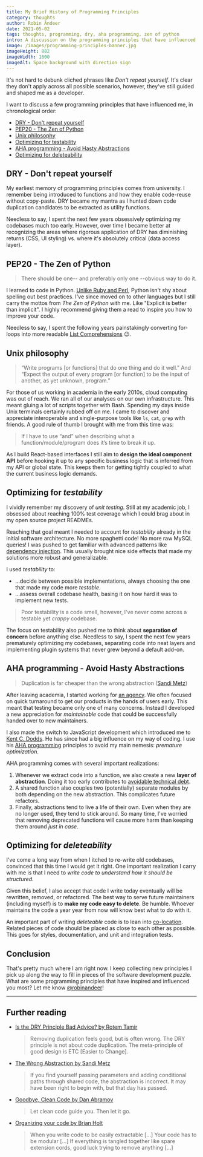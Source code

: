 ```yaml
---
title: My Brief History of Programming Principles
category: thoughts
author: Robin Andeer
date: 2021-05-02
tags: thoughts, programming, dry, aha programming, zen of python
intro: A discussion on the programming principles that have influenced me most of the years.
image: /images/programming-principles-banner.jpg
imageHeight: 882
imageWidth: 1600
imageAlt: Space background with direction sign
---
```


It's not hard to debunk cliched phrases like _Don't repeat yourself_. It's clear they don't apply across all possible scenarios, however, they've still guided and shaped me as a developer.

I want to discuss a few programming principles that have influenced me, in chronological order:

- [DRY - Don't repeat yourself](#dry---dont-repeat-yourself)
- [PEP20 - The Zen of Python](#pep20---the-zen-of-python)
- [Unix philosophy](#unix-philosophy)
- [Optimizing for testability](#optimizing-for-testability)
- [AHA programming - Avoid Hasty Abstractions](#aha-programming---avoid-hasty-abstractions)
- [Optimizing for deleteability](#optimizing-for-deleteability)

## DRY - Don't repeat yourself

My earliest memory of programming principles comes from university. I remember being introduced to functions and how they enable code-reuse without copy-paste. DRY became my mantra as I hunted down code duplication candidates to be extracted as utility functions.

Needless to say, I spent the next few years obsessively optimizing my codebases much too early. However, over time I became better at recognizing the areas where rigorous application of DRY has diminishing returns (CSS, UI styling) vs. where it's absolutely critical (data access layer).

## PEP20 - The Zen of Python

> There should be one-- and preferably only one --obvious way to do it.

I learned to code in Python. [Unlike Ruby and Perl](https://en.wikipedia.org/wiki/There%27s_more_than_one_way_to_do_it), Python isn't shy about spelling out best practices. I've since moved on to other languages but I still carry the mottos from _The Zen of Python_ with me. Like "Explicit is better than implicit". I highly recommend giving them a read to inspire you how to improve your code.

Needless to say, I spent the following years painstakingly converting for-loops into more readable [List Comprehensions](https://realpython.com/list-comprehension-python/#how-to-create-lists-in-python) 😉.

## Unix philosophy

> “Write programs [or functions] that do one thing and do it well.” And “Expect the output of every program [or function] to be the input of another, as yet unknown, program.”

For those of us working in academia in the early 2010s, cloud computing was out of reach. We ran all of our analyses on our own infrastructure. This meant gluing a lot of scripts together with Bash. Spending my days inside Unix terminals certainly rubbed off on me. I came to discover and appreciate interoperable and single-purpose tools like `ls`, `cat`, `grep` with friends. A good rule of thumb I brought with me from this time was:

> If I have to use “and” when describing what a function/module/program does it’s time to break it up.

As I build React-based interfaces I still aim to **design the ideal component API** before hooking it up to any specific business logic that is inferred from my API or global state. This keeps them for getting tightly coupled to what the current business logic demands.

## Optimizing for _testability_

I vividly remember my discovery of _unit testing_. Still at my academic job, I obsessed about reaching 100% test coverage which I could brag about in my open source project READMEs.

Reaching that goal meant I needed to account for _testability_ already in the initial software architecture. No more spaghetti code! No more raw MySQL queries! I was pushed to get familiar with advanced patterns like [dependency injection](https://www.freecodecamp.org/news/a-quick-intro-to-dependency-injection-what-it-is-and-when-to-use-it-7578c84fa88f/). This usually brought nice side effects that made my solutions more robust and generalizable.

I used _testability_ to:

- ...decide between possible implementations, always choosing the one that made my code more _testable_.
- ...assess overall codebase health, basing it on how hard it was to implement new tests.

> Poor testability is a code smell, however, I've never come across a testable yet _crappy_ codebase.

The focus on testability also pushed me to think about **separation of concern** before anything else. Needless to say, I spent the next few years prematurely optimizing my codebases, separating code into neat layers and implementing plugin systems that never grew beyond a default add-on.

## AHA programming - Avoid Hasty Abstractions

> Duplication is far cheaper than the wrong abstraction ([Sandi Metz](https://www.youtube.com/watch?v=8bZh5LMaSmE))

After leaving academia, I started working for [an agency](https://futurice.com/). We often focused on quick turnaround to get our products in the hands of users early. This meant that testing became only one of many concerns. Instead I developed a new appreciation for _maintainable_ code that could be successfully handed over to new maintainers.

I also made the switch to JavaScript development which introduced me to [Kent C. Dodds](https://kentcdodds.com/). He has since had a big influence on my way of coding. I use his [AHA programming](https://kentcdodds.com/blog/aha-programming) principles to avoid my main nemesis: _premature optimization_.

AHA programming comes with several important realizations:

1. Whenever we extract code into a function, we also create a new **layer of abstraction**. Doing it too early contributes to [avoidable technical debt](https://sandimetz.com/blog/2016/1/20/the-wrong-abstraction).
1. A shared function also couples two (potentially) separate modules by both depending on the new abstraction. This complicates future refactors.
1. Finally, abstractions tend to live a life of their own. Even when they are no longer used, they tend to stick around. So many time, I've worried that removing deprecated functions will cause more harm than keeping them around _just in case_.

## Optimizing for _deleteability_

I've come a long way from when I itched to re-write old codebases, convinced that this time I would get it right. One important realization I carry with me is that I need to _write code to understand how it should be structured_.

Given this belief, I also accept that code I write today eventually will be rewritten, removed, or refactored. The best way to serve future maintainers (including myself) is to **make my code easy to delete**. Be humble. Whoever maintains the code a year year from now will know best what to do with it.

An important part of writing _deleteable_ code is to lean into [co-location](https://kentcdodds.com/blog/colocation). Related pieces of code should be placed as close to each other as possible. This goes for styles, documentation, and unit and integration tests.

## Conclusion

That's pretty much where I am right now. I keep collecting new principles I pick up along the way to fill in pieces of the software development puzzle. What are some programming principles that have inspired and influenced you most? Let me know [@robinandeer](https://twitter.com/robinandeer)!

---

## Further reading

- [Is the DRY Principle Bad Advice? by Rotem Tamir](https://rotemtam.medium.com/the-dry-principle-is-bad-advice-78c51afd5cf0)

  > Removing duplication feels good, but is often wrong.
  > The DRY principle is not about code duplication.
  > The meta-principle of good design is ETC [Easier to Change].

- [The Wrong Abstraction by Sandi Metz](https://sandimetz.com/blog/2016/1/20/the-wrong-abstraction)

  > If you find yourself passing parameters and adding conditional paths through shared code, the abstraction is incorrect. It may have been right to begin with, but that day has passed.

- [Goodbye, Clean Code by Dan Abramov](https://overreacted.io/goodbye-clean-code/)

  > Let clean code guide you. Then let it go.

- [Organizing your code by Brian Holt](https://btholt.github.io/project-fox-game-site/organization)

  > When you write code to be easily extractable [...] Your code has to be modular [...] If everything is tangled together like spare extension cords, good luck trying to remove anything [...]
